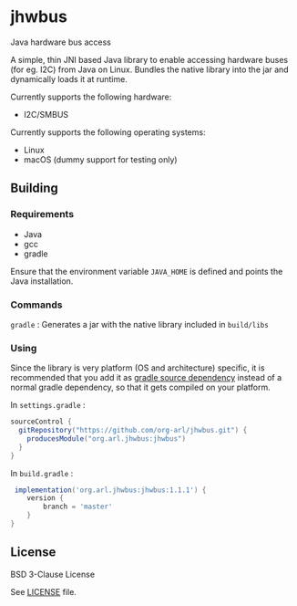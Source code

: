# jhwbus
Java hardware bus access

A simple, thin JNI based Java library to enable accessing hardware buses (for eg. I2C) from Java on Linux. Bundles the native library into the jar and dynamically loads it at runtime.

Currently supports the following hardware:

- I2C/SMBUS

Currently supports the following operating systems:

- Linux
- macOS (dummy support for testing only)

## Building

### Requirements

- Java
- gcc
- gradle

Ensure that the environment variable `JAVA_HOME` is defined and points the Java installation.

### Commands

`gradle` : Generates a jar with the native library included in `build/libs`

### Using

Since the library is very platform (OS and architecture) specific, it is recommended that you add it as [gradle source dependency](https://blog.gradle.org/introducing-source-dependencies) instead of a normal gradle dependency, so that it gets compiled on your platform.

In `settings.gradle` : 

```groovy
sourceControl {
  gitRepository("https://github.com/org-arl/jhwbus.git") {
    producesModule("org.arl.jhwbus:jhwbus")
  }
}
```

In `build.gradle` : 
```groovy
 implementation('org.arl.jhwbus:jhwbus:1.1.1') {
    version {
        branch = 'master'
    }
}
```

## License

BSD 3-Clause License

See [LICENSE](/LICENSE) file.
